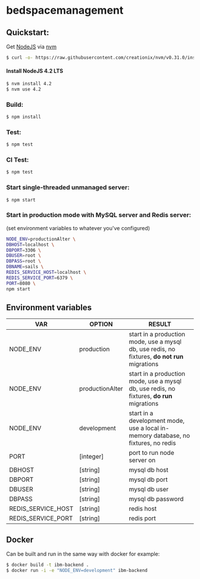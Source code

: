# bedspacemanagement

## Quickstart:

 Get [NodeJS](https://nodejs.org) via [nvm](https://github.com/creationix/nvm)
```sh
$ curl -o- https://raw.githubusercontent.com/creationix/nvm/v0.31.0/install.sh | bash
```

#### Install NodeJS 4.2 LTS
```sh
$ nvm install 4.2
$ nvm use 4.2
```
### Build:
```sh
$ npm install
```
### Test:
```sh
$ npm test
```
### CI Test:
```sh
$ npm test
```
### Start single-threaded unmanaged server:
```sh
$ npm start
```
### Start in production mode with MySQL server and Redis server:

(set environment variables to whatever you've configured)
```sh
NODE_ENV=productionAlter \
DBHOST=localhost \
DBPORT=3306 \
DBUSER=root \
DBPASS=root \
DBNAME=sails \
REDIS_SERVICE_HOST=localhost \
REDIS_SERVICE_PORT=6379 \
PORT=8080 \
npm start
```

## Environment variables

| VAR | OPTION | RESULT |
| --- | ------ | ------ |
| NODE_ENV | production | start in a production mode, use a mysql db, use redis, no fixtures, **do not run** migrations |
| NODE_ENV | productionAlter | start in a production mode, use a mysql db, use redis, no fixtures, **do run** migrations |
| NODE_ENV | development | start in a development mode, use a local in-memory database, no fixtures, no redis |
| PORT | [integer] | port to run node server on |
| DBHOST | [string] | mysql db host |
| DBPORT | [string] | mysql db port |
| DBUSER | [string] | mysql db user |
| DBPASS | [string] | mysql db password |
| REDIS_SERVICE_HOST | [string] | redis host |
| REDIS_SERVICE_PORT | [string] | redis port |

## Docker
Can be built and run in the same way with docker for example:
```sh
$ docker build -t ibm-backend .
$ docker run -i -e "NODE_ENV=development" ibm-backend
```
